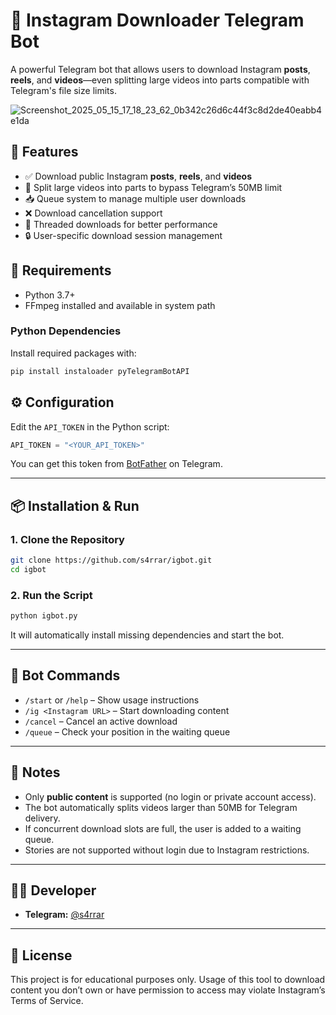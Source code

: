 # 📸 Instagram Downloader Telegram Bot

A powerful Telegram bot that allows users to download Instagram **posts**, **reels**, and **videos**—even splitting large videos into parts compatible with Telegram's file size limits.

![Screenshot_2025_05_15_17_18_23_62_0b342c26d6c44f3c8d2de40eabb4e1da](https://github.com/user-attachments/assets/e9541887-f5ac-4f17-aac2-e89d9b173d58)


## 🚀 Features

* ✅ Download public Instagram **posts**, **reels**, and **videos**
* 🔄 Split large videos into parts to bypass Telegram’s 50MB limit
* 📥 Queue system to manage multiple user downloads
* ❌ Download cancellation support
* 🧠 Threaded downloads for better performance
* 🔒 User-specific download session management

## 🧩 Requirements

* Python 3.7+
* FFmpeg installed and available in system path

### Python Dependencies

Install required packages with:

```bash
pip install instaloader pyTelegramBotAPI
```

## ⚙️ Configuration

Edit the `API_TOKEN` in the Python script:

```python
API_TOKEN = "<YOUR_API_TOKEN>"
```

You can get this token from [BotFather](https://t.me/BotFather) on Telegram.

---

## 📦 Installation & Run

### 1. Clone the Repository

```bash
git clone https://github.com/s4rrar/igbot.git
cd igbot
```

### 2. Run the Script

```bash
python igbot.py
```

It will automatically install missing dependencies and start the bot.

---

## 📲 Bot Commands

* `/start` or `/help` – Show usage instructions
* `/ig <Instagram URL>` – Start downloading content
* `/cancel` – Cancel an active download
* `/queue` – Check your position in the waiting queue

---

## 🔐 Notes

* Only **public content** is supported (no login or private account access).
* The bot automatically splits videos larger than 50MB for Telegram delivery.
* If concurrent download slots are full, the user is added to a waiting queue.
* Stories are not supported without login due to Instagram restrictions.

---

## 👨‍💻 Developer

* **Telegram:** [@s4rrar](https://t.me/s4rrar)

---

## 📝 License

This project is for educational purposes only. Usage of this tool to download content you don’t own or have permission to access may violate Instagram’s Terms of Service.
